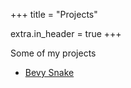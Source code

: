 +++
title = "Projects"

extra.in_header = true
+++

Some of my projects

* [Bevy Snake](../bevy-snake/)
